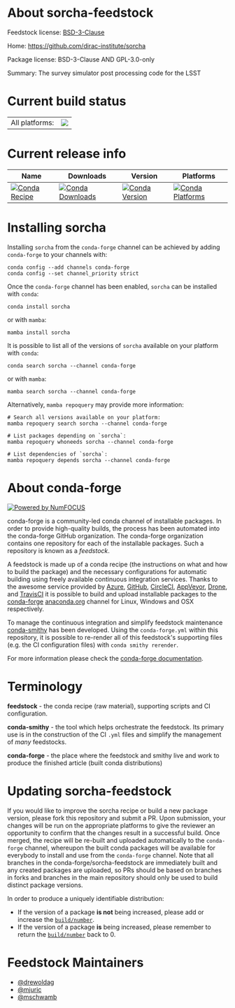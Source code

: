 About sorcha-feedstock
======================

Feedstock license: [BSD-3-Clause](https://github.com/conda-forge/sorcha-feedstock/blob/main/LICENSE.txt)

Home: https://github.com/dirac-institute/sorcha

Package license: BSD-3-Clause AND GPL-3.0-only

Summary: The survey simulator post processing code for the LSST

Current build status
====================


<table><tr><td>All platforms:</td>
    <td>
      <a href="https://dev.azure.com/conda-forge/feedstock-builds/_build/latest?definitionId=19832&branchName=main">
        <img src="https://dev.azure.com/conda-forge/feedstock-builds/_apis/build/status/sorcha-feedstock?branchName=main">
      </a>
    </td>
  </tr>
</table>

Current release info
====================

| Name | Downloads | Version | Platforms |
| --- | --- | --- | --- |
| [![Conda Recipe](https://img.shields.io/badge/recipe-sorcha-green.svg)](https://anaconda.org/conda-forge/sorcha) | [![Conda Downloads](https://img.shields.io/conda/dn/conda-forge/sorcha.svg)](https://anaconda.org/conda-forge/sorcha) | [![Conda Version](https://img.shields.io/conda/vn/conda-forge/sorcha.svg)](https://anaconda.org/conda-forge/sorcha) | [![Conda Platforms](https://img.shields.io/conda/pn/conda-forge/sorcha.svg)](https://anaconda.org/conda-forge/sorcha) |

Installing sorcha
=================

Installing `sorcha` from the `conda-forge` channel can be achieved by adding `conda-forge` to your channels with:

```
conda config --add channels conda-forge
conda config --set channel_priority strict
```

Once the `conda-forge` channel has been enabled, `sorcha` can be installed with `conda`:

```
conda install sorcha
```

or with `mamba`:

```
mamba install sorcha
```

It is possible to list all of the versions of `sorcha` available on your platform with `conda`:

```
conda search sorcha --channel conda-forge
```

or with `mamba`:

```
mamba search sorcha --channel conda-forge
```

Alternatively, `mamba repoquery` may provide more information:

```
# Search all versions available on your platform:
mamba repoquery search sorcha --channel conda-forge

# List packages depending on `sorcha`:
mamba repoquery whoneeds sorcha --channel conda-forge

# List dependencies of `sorcha`:
mamba repoquery depends sorcha --channel conda-forge
```


About conda-forge
=================

[![Powered by
NumFOCUS](https://img.shields.io/badge/powered%20by-NumFOCUS-orange.svg?style=flat&colorA=E1523D&colorB=007D8A)](https://numfocus.org)

conda-forge is a community-led conda channel of installable packages.
In order to provide high-quality builds, the process has been automated into the
conda-forge GitHub organization. The conda-forge organization contains one repository
for each of the installable packages. Such a repository is known as a *feedstock*.

A feedstock is made up of a conda recipe (the instructions on what and how to build
the package) and the necessary configurations for automatic building using freely
available continuous integration services. Thanks to the awesome service provided by
[Azure](https://azure.microsoft.com/en-us/services/devops/), [GitHub](https://github.com/),
[CircleCI](https://circleci.com/), [AppVeyor](https://www.appveyor.com/),
[Drone](https://cloud.drone.io/welcome), and [TravisCI](https://travis-ci.com/)
it is possible to build and upload installable packages to the
[conda-forge](https://anaconda.org/conda-forge) [anaconda.org](https://anaconda.org/)
channel for Linux, Windows and OSX respectively.

To manage the continuous integration and simplify feedstock maintenance
[conda-smithy](https://github.com/conda-forge/conda-smithy) has been developed.
Using the ``conda-forge.yml`` within this repository, it is possible to re-render all of
this feedstock's supporting files (e.g. the CI configuration files) with ``conda smithy rerender``.

For more information please check the [conda-forge documentation](https://conda-forge.org/docs/).

Terminology
===========

**feedstock** - the conda recipe (raw material), supporting scripts and CI configuration.

**conda-smithy** - the tool which helps orchestrate the feedstock.
                   Its primary use is in the construction of the CI ``.yml`` files
                   and simplify the management of *many* feedstocks.

**conda-forge** - the place where the feedstock and smithy live and work to
                  produce the finished article (built conda distributions)


Updating sorcha-feedstock
=========================

If you would like to improve the sorcha recipe or build a new
package version, please fork this repository and submit a PR. Upon submission,
your changes will be run on the appropriate platforms to give the reviewer an
opportunity to confirm that the changes result in a successful build. Once
merged, the recipe will be re-built and uploaded automatically to the
`conda-forge` channel, whereupon the built conda packages will be available for
everybody to install and use from the `conda-forge` channel.
Note that all branches in the conda-forge/sorcha-feedstock are
immediately built and any created packages are uploaded, so PRs should be based
on branches in forks and branches in the main repository should only be used to
build distinct package versions.

In order to produce a uniquely identifiable distribution:
 * If the version of a package **is not** being increased, please add or increase
   the [``build/number``](https://docs.conda.io/projects/conda-build/en/latest/resources/define-metadata.html#build-number-and-string).
 * If the version of a package **is** being increased, please remember to return
   the [``build/number``](https://docs.conda.io/projects/conda-build/en/latest/resources/define-metadata.html#build-number-and-string)
   back to 0.

Feedstock Maintainers
=====================

* [@drewoldag](https://github.com/drewoldag/)
* [@mjuric](https://github.com/mjuric/)
* [@mschwamb](https://github.com/mschwamb/)

